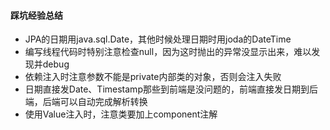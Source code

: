 #### 踩坑经验总结
* JPA的日期用java.sql.Date，其他时候处理日期时用joda的DateTime
* 编写线程代码时特别注意检查null，因为这时抛出的异常没显示出来，难以发现并debug
* 依赖注入时注意参数不能是private内部类的对象，否则会注入失败
* 日期直接发Date、Timestamp那些到前端是没问题的，前端直接发日期到后端，后端可以自动完成解析转换
* 使用Value注入时，注意类要加上component注解